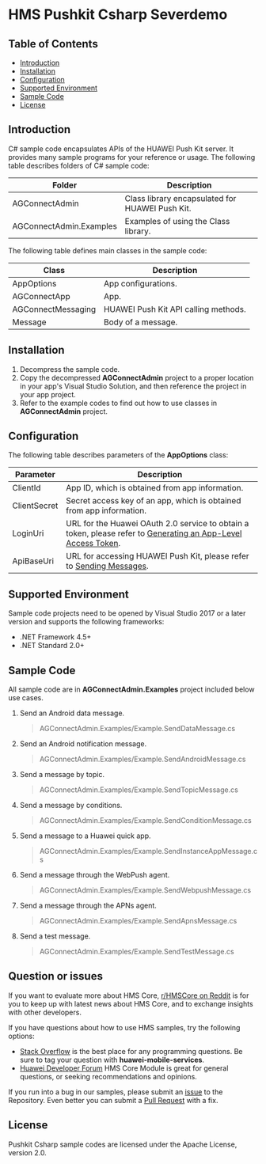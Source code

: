 # HMS Pushkit Csharp Severdemo
## Table of Contents
* [Introduction](#introduction)
* [Installation](#installation)
* [Configuration](#configuration)
* [Supported Environment](#supported-environment)
* [Sample Code](#sample-code)
* [License](#license)

## Introduction

C# sample code encapsulates APIs of the HUAWEI Push Kit server. It provides many sample programs for your reference or usage. The following table describes folders of C# sample code:

| Folder       | Description |
| ------------ | ----------- |
|AGConnectAdmin|Class library encapsulated for HUAWEI Push Kit.|
|AGConnectAdmin.Examples|Examples of using the Class library.|

The following table defines main classes in the sample code:

| Class       | Description |
| ----------- | ----------- |
|AppOptions|App configurations.|
|AGConnectApp|App.|
|AGConnectMessaging|HUAWEI Push Kit API calling methods.|
|Message|Body of a message.|

## Installation

1. Decompress the sample code.
2. Copy the decompressed **AGConnectAdmin** project to a proper location in your app's Visual Studio Solution, and then reference the project in your app project.
3. Refer to the example codes to find out how to use classes in **AGConnectAdmin** project.

## Configuration

The following table describes parameters of the **AppOptions** class:

| Parameter   | Description |
| ----------- | ----------- |
|ClientId|App ID, which is obtained from app information.|
|ClientSecret|Secret access key of an app, which is obtained from app information.|
|LoginUri|URL for the Huawei OAuth 2.0 service to obtain a token, please refer to [Generating an App-Level Access Token](https://developer.huawei.com/consumer/en/doc/development/parts-Guides/generating_app_level_access_token).|
|ApiBaseUri|URL for accessing HUAWEI Push Kit, please refer to [Sending Messages](https://developer.huawei.com/consumer/en/doc/development/HMS-References/push-sendapi).|

## Supported Environment

Sample code projects need to be opened by Visual Studio 2017 or a later version and supports the following frameworks:

- .NET Framework 4.5+
- .NET Standard 2.0+

## Sample Code

All sample code are in **AGConnectAdmin.Examples** project included below use cases.

1. Send an Android data message.
   > AGConnectAdmin.Examples/Example.SendDataMessage.cs
2. Send an Android notification message.
   > AGConnectAdmin.Examples/Example.SendAndroidMessage.cs
3. Send a message by topic.
   > AGConnectAdmin.Examples/Example.SendTopicMessage.cs
4. Send a message by conditions.
   > AGConnectAdmin.Examples/Example.SendConditionMessage.cs
5. Send a message to a Huawei quick app.
   > AGConnectAdmin.Examples/Example.SendInstanceAppMessage.cs
6. Send a message through the WebPush agent.
   > AGConnectAdmin.Examples/Example.SendWebpushMessage.cs
7. Send a message through the APNs agent.
   > AGConnectAdmin.Examples/Example.SendApnsMessage.cs
8. Send a test message.
   > AGConnectAdmin.Examples/Example.SendTestMessage.cs

## Question or issues
If you want to evaluate more about HMS Core,
[r/HMSCore on Reddit](https://www.reddit.com/r/HMSCore/) is for you to keep up with latest news about HMS Core, and to exchange insights with other developers.

If you have questions about how to use HMS samples, try the following options:
- [Stack Overflow](https://stackoverflow.com/questions/tagged/huawei-mobile-services) is the best place for any programming questions. Be sure to tag your question with 
**huawei-mobile-services**.
- [Huawei Developer Forum](https://forums.developer.huawei.com/forumPortal/en/home?fid=0101187876626530001) HMS Core Module is great for general questions, or seeking recommendations and opinions.

If you run into a bug in our samples, please submit an [issue](https://github.com/HMS-Core/hms-push-serverdemo-csharp/issues) to the Repository. Even better you can submit a [Pull Request](https://github.com/HMS-Core/hms-push-serverdemo-csharp/pulls) with a fix.

## License
Pushkit Csharp sample codes are licensed under the Apache License, version 2.0.
